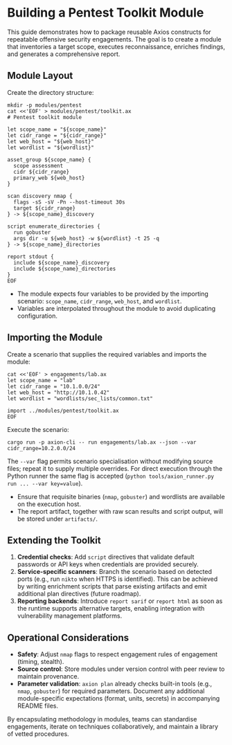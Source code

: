 # Building a Pentest Toolkit Module

This guide demonstrates how to package reusable Axios constructs for repeatable offensive security engagements. The goal is to create a module that inventories a target scope, executes reconnaissance, enriches findings, and generates a comprehensive report.

## Module Layout

Create the directory structure:

```
mkdir -p modules/pentest
cat <<'EOF' > modules/pentest/toolkit.ax
# Pentest toolkit module

let scope_name = "${scope_name}"
let cidr_range = "${cidr_range}"
let web_host = "${web_host}"
let wordlist = "${wordlist}"

asset_group ${scope_name} {
  scope assessment
  cidr ${cidr_range}
  primary_web ${web_host}
}

scan discovery nmap {
  flags -sS -sV -Pn --host-timeout 30s
  target ${cidr_range}
} -> ${scope_name}_discovery

script enumerate_directories {
  run gobuster
  args dir -u ${web_host} -w ${wordlist} -t 25 -q
} -> ${scope_name}_directories

report stdout {
  include ${scope_name}_discovery
  include ${scope_name}_directories
}
EOF
```

- The module expects four variables to be provided by the importing scenario: `scope_name`, `cidr_range`, `web_host`, and `wordlist`.
- Variables are interpolated throughout the module to avoid duplicating configuration.

## Importing the Module

Create a scenario that supplies the required variables and imports the module:

```
cat <<'EOF' > engagements/lab.ax
let scope_name = "lab"
let cidr_range = "10.1.0.0/24"
let web_host = "http://10.1.0.42"
let wordlist = "wordlists/sec_lists/common.txt"

import ../modules/pentest/toolkit.ax
EOF
```

Execute the scenario:

```
cargo run -p axion-cli -- run engagements/lab.ax --json --var cidr_range=10.2.0.0/24
```

The `--var` flag permits scenario specialisation without modifying source files; repeat it to supply multiple overrides. For direct execution through the Python runner the same flag is accepted (`python tools/axion_runner.py run ... --var key=value`).

- Ensure that requisite binaries (`nmap`, `gobuster`) and wordlists are available on the execution host.
- The report artifact, together with raw scan results and script output, will be stored under `artifacts/`.

## Extending the Toolkit

1. **Credential checks**: Add `script` directives that validate default passwords or API keys when credentials are provided securely.
2. **Service-specific scanners**: Branch the scenario based on detected ports (e.g., run `nikto` when HTTPS is identified). This can be achieved by writing enrichment scripts that parse existing artifacts and emit additional plan directives (future roadmap).
3. **Reporting backends**: Introduce `report sarif` or `report html` as soon as the runtime supports alternative targets, enabling integration with vulnerability management platforms.

## Operational Considerations

- **Safety**: Adjust `nmap` flags to respect engagement rules of engagement (timing, stealth).
- **Source control**: Store modules under version control with peer review to maintain provenance.
- **Parameter validation**: `axion plan` already checks built-in tools (e.g., `nmap`, `gobuster`) for required parameters. Document any additional module-specific expectations (format, units, secrets) in accompanying README files.

By encapsulating methodology in modules, teams can standardise engagements, iterate on techniques collaboratively, and maintain a library of vetted procedures.
